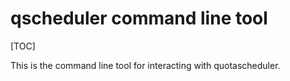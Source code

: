 # qscheduler command line tool

[TOC]

This is the command line tool for interacting with quotascheduler.
